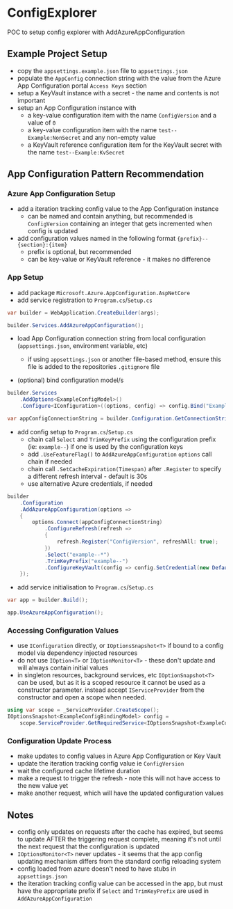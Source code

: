 # ConfigExplorer

POC to setup config explorer with AddAzureAppConfiguration

## Example Project Setup

* copy the `appsettings.example.json` file to `appsettings.json`
* populate the `AppConfig` connection string with the value from the Azure App Configuration portal `Access Keys` section
* setup a KeyVault instance with a secret - the name and contents is not important
* setup an App Configuration instance with
    * a key-value configuration item with the name `ConfigVersion` and a value of `0`
    * a key-value configuration item with the name `test--Example:NonSecret` and any non-empty value
    * a KeyVault reference configuration item for the KeyVault secret with the name `test--Example:KvSecret`

## App Configuration Pattern Recommendation

### Azure App Configuration Setup

* add a iteration tracking config value to the App Configuration instance
    * can be named and contain anything, but recommended is `ConfigVersion` containing an integer that gets incremented when config is updated
* add configuration values named in the following format `{prefix}--{section}:{item}`
    * prefix is optional, but recommended
    * can be key-value or KeyVault reference - it makes no difference

### App Setup

* add package `Microsoft.Azure.AppConfiguration.AspNetCore`
* add service registration to `Program.cs`/`Setup.cs`

```c#
var builder = WebApplication.CreateBuilder(args);

builder.Services.AddAzureAppConfiguration();
```

* load App Configuration connection string from local configuration (`appsettings.json`, environment variable, etc)
    * if using `appsettings.json` or another file-based method, ensure this file is added to the repositories `.gitignore` file

* (optional) bind configuration model/s

```c#
builder.Services
    .AddOptions<ExampleConfigModel>()
    .Configure<IConfiguration>((options, config) => config.Bind("ExampleSection", options));
```

```c#
var appConfigConnectionString = builder.Configuration.GetConnectionString("AppConfig");
```

* add config setup to `Program.cs`/`Setup.cs`
    * chain call `Select` and `TrimKeyPrefix` using the configuration prefix (ie: `example--`) if one is used by the configuration keys
    * add `.UseFeatureFlag()` to `AddAzureAppConfiguration` `options` call chain if needed
    * chain call `.SetCacheExpiration(Timespan)` after `.Register` to specify a different refresh interval - default is 30s
    * use alternative Azure credentials, if needed

```c#
builder
    .Configuration
    .AddAzureAppConfiguration(options =>
    {
        options.Connect(appConfigConnectionString)
            .ConfigureRefresh(refresh =>
            {
                refresh.Register("ConfigVersion", refreshAll: true);
            })
            .Select("example--*")
            .TrimKeyPrefix("example--")
            .ConfigureKeyVault(config => config.SetCredential(new DefaultAzureCredential()));
    });
```

* add service initialisation to `Program.cs`/`Setup.cs`

```c#
var app = builder.Build();

app.UseAzureAppConfiguration();
```

### Accessing Configuration Values

* use `IConfiguration` directly, or `IOptionsSnapshot<T>` if bound to a config model via dependency injected resources
* do not use `IOption<T>` or `IOptionMonitor<T>` - these don't update and will always contain initial values
* in singleton resources, background services, etc `IOptionSnapshot<T>` can be used, but as it is a scoped resource it cannot be used as a constructor parameter. instead accept `IServiceProvider` from the constructor and open a scope when needed.

```c#
using var scope = _ServiceProvider.CreateScope();
IOptionsSnapshot<ExampleConfigBindingModel> config = 
    scope.ServiceProvider.GetRequiredService<IOptionsSnapshot<ExampleConfigBindingModel>>();
```

### Configuration Update Process

* make updates to config values in Azure App Configuration or Key Vault
* update the iteration tracking config value ie `ConfigVersion`
* wait the configured cache lifetime duration
* make a request to trigger the refresh - note this will not have access to the new value yet
* make another request, which will have the updated configuration values

## Notes

* config only updates on requests after the cache has expired, but seems to update AFTER the triggering request complete, meaning it's not until the next request that the configuration is updated
* `IOptionsMonitor<T>` never updates - it seems that the app config updating mechanism differs from the standard config reloading system
* config loaded from azure doesn't need to have stubs in `appsettings.json`
* the iteration tracking config value can be accessed in the app, but must have the appropriate prefix if `Select` and `TrimKeyPrefix` are used in `AddAzureAppConfiguration`
